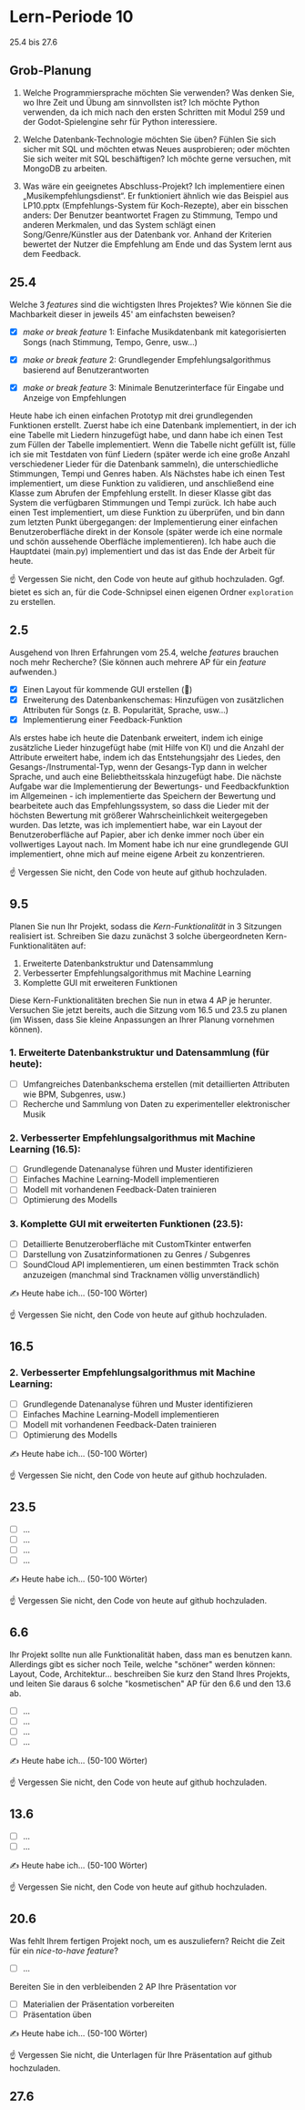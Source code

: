 # Lern-Periode 10

25.4 bis 27.6

## Grob-Planung

1. Welche Programmiersprache möchten Sie verwenden? Was denken Sie, wo Ihre Zeit und Übung am sinnvollsten ist?
Ich möchte Python verwenden, da ich mich nach den ersten Schritten mit Modul 259 und der Godot-Spielengine sehr für Python interessiere.

2. Welche Datenbank-Technologie möchten Sie üben? Fühlen Sie sich sicher mit SQL und möchten etwas Neues ausprobieren; oder möchten Sie sich weiter mit SQL beschäftigen?
Ich möchte gerne versuchen, mit MongoDB zu arbeiten.

3. Was wäre ein geeignetes Abschluss-Projekt?
Ich implementiere einen „Musikempfehlungsdienst“. Er funktioniert ähnlich wie das Beispiel aus LP10.pptx (Empfehlungs-System für Koch-Rezepte), aber ein bisschen anders: Der Benutzer beantwortet Fragen zu Stimmung, Tempo und anderen Merkmalen, und das System schlägt einen Song/Genre/Künstler aus der Datenbank vor. Anhand der Kriterien bewertet der Nutzer die Empfehlung am Ende und das System lernt aus dem Feedback. 

## 25.4

Welche 3 *features* sind die wichtigsten Ihres Projektes? Wie können Sie die Machbarkeit dieser in jeweils 45' am einfachsten beweisen?

- [x] *make or break feature* 1: Einfache Musikdatenbank mit kategorisierten Songs (nach Stimmung, Tempo, Genre, usw...)
- [x] *make or break feature* 2: Grundlegender Empfehlungsalgorithmus basierend auf Benutzerantworten
- [x] *make or break feature* 3: Minimale Benutzerinterface für Eingabe und Anzeige von Empfehlungen


Heute habe ich einen einfachen Prototyp mit drei grundlegenden Funktionen erstellt. Zuerst habe ich eine Datenbank implementiert, in der ich eine Tabelle mit Liedern hinzugefügt habe, und dann habe ich einen Test zum Füllen der Tabelle implementiert. Wenn die Tabelle nicht gefüllt ist, fülle ich sie mit Testdaten von fünf Liedern (später werde ich eine große Anzahl verschiedener Lieder für die Datenbank sammeln), die unterschiedliche Stimmungen, Tempi und Genres haben.
Als Nächstes habe ich einen Test implementiert, um diese Funktion zu validieren, und anschließend eine Klasse zum Abrufen der Empfehlung erstellt. In dieser Klasse gibt das System die verfügbaren Stimmungen und Tempi zurück. Ich habe auch einen Test implementiert, um diese Funktion zu überprüfen, und bin dann zum letzten Punkt übergegangen: der Implementierung einer einfachen Benutzeroberfläche direkt in der Konsole (später werde ich eine normale und schön aussehende Oberfläche implementieren). Ich habe auch die Hauptdatei (main.py) implementiert und das ist das Ende der Arbeit für heute.

☝️ Vergessen Sie nicht, den Code von heute auf github hochzuladen. Ggf. bietet es sich an, für die Code-Schnipsel einen eigenen Ordner `exploration` zu erstellen.

## 2.5

Ausgehend von Ihren Erfahrungen vom 25.4, welche *features* brauchen noch mehr Recherche? (Sie können auch mehrere AP für ein *feature* aufwenden.)

- [x] Einen Layout für kommende GUI erstellen (📵)
- [x] Erweiterung des Datenbankenschemas: Hinzufügen von zusätzlichen Attributen für Songs (z. B. Popularität, Sprache, usw...)
- [x] Implementierung einer Feedback-Funktion

Als erstes habe ich heute die Datenbank erweitert, indem ich einige zusätzliche Lieder hinzugefügt habe (mit Hilfe von KI) und die Anzahl der Attribute erweitert habe, indem ich das Entstehungsjahr des Liedes, den Gesangs-/Instrumental-Typ, wenn der Gesangs-Typ dann in welcher Sprache, und auch eine Beliebtheitsskala hinzugefügt habe. Die nächste Aufgabe war die Implementierung der Bewertungs- und Feedbackfunktion im Allgemeinen - ich implementierte das Speichern der Bewertung und bearbeitete auch das Empfehlungssystem, so dass die Lieder mit der höchsten Bewertung mit größerer Wahrscheinlichkeit weitergegeben wurden. Das letzte, was ich implementiert habe, war ein Layout der Benutzeroberfläche auf Papier, aber ich denke immer noch über ein vollwertiges Layout nach. Im Moment habe ich nur eine grundlegende GUI implementiert, ohne mich auf meine eigene Arbeit zu konzentrieren.

☝️ Vergessen Sie nicht, den Code von heute auf github hochzuladen.

## 9.5

Planen Sie nun Ihr Projekt, sodass die *Kern-Funktionalität* in 3 Sitzungen realisiert ist. Schreiben Sie dazu zunächst 3 solche übergeordneten Kern-Funktionalitäten auf: 

1. Erweiterte Datenbankstruktur und Datensammlung
2. Verbesserter Empfehlungsalgorithmus mit Machine Learning
3. Komplette GUI mit erweiteren Funktionen

Diese Kern-Funktionalitäten brechen Sie nun in etwa 4 AP je herunter. Versuchen Sie jetzt bereits, auch die Sitzung vom 16.5 und 23.5 zu planen (im Wissen, dass Sie kleine Anpassungen an Ihrer Planung vornehmen können).

### 1. Erweiterte Datenbankstruktur und Datensammlung (für heute):
- [ ] Umfangreiches Datenbankschema erstellen (mit detaillierten Attributen wie BPM, Subgenres, usw.)
- [ ] Recherche und Sammlung von Daten zu experimenteller elektronischer Musik

### 2. Verbesserter Empfehlungsalgorithmus mit Machine Learning (16.5):
- [ ] Grundlegende Datenanalyse führen und Muster identifizieren
- [ ] Einfaches Machine Learning-Modell implementieren
- [ ] Modell mit vorhandenen Feedback-Daten trainieren
- [ ] Optimierung des Modells

### 3. Komplette GUI mit erweiterten Funktionen (23.5):
- [ ] Detaillierte Benutzeroberfläche mit CustomTkinter entwerfen
- [ ] Darstellung von Zusatzinformationen zu Genres / Subgenres
- [ ] SoundCloud API implementieren, um einen bestimmten Track schön anzuzeigen (manchmal sind Tracknamen völlig unverständlich)

✍️ Heute habe ich... (50-100 Wörter)

☝️  Vergessen Sie nicht, den Code von heute auf github hochzuladen.

## 16.5

### 2. Verbesserter Empfehlungsalgorithmus mit Machine Learning:
- [ ] Grundlegende Datenanalyse führen und Muster identifizieren
- [ ] Einfaches Machine Learning-Modell implementieren
- [ ] Modell mit vorhandenen Feedback-Daten trainieren
- [ ] Optimierung des Modells

✍️ Heute habe ich... (50-100 Wörter)

☝️  Vergessen Sie nicht, den Code von heute auf github hochzuladen.

## 23.5

- [ ] ...
- [ ] ...
- [ ] ...
- [ ] ...

✍️ Heute habe ich... (50-100 Wörter)

☝️  Vergessen Sie nicht, den Code von heute auf github hochzuladen.

## 6.6

Ihr Projekt sollte nun alle Funktionalität haben, dass man es benutzen kann. Allerdings gibt es sicher noch Teile, welche "schöner" werden können: Layout, Code, Architektur... beschreiben Sie kurz den Stand Ihres Projekts, und leiten Sie daraus 6 solche "kosmetischen" AP für den 6.6 und den 13.6 ab.

- [ ] ...
- [ ] ...
- [ ] ...
- [ ] ...

✍️ Heute habe ich... (50-100 Wörter)

☝️  Vergessen Sie nicht, den Code von heute auf github hochzuladen.

## 13.6

- [ ] ...
- [ ] ...

✍️ Heute habe ich... (50-100 Wörter)

☝️  Vergessen Sie nicht, den Code von heute auf github hochzuladen.

## 20.6

Was fehlt Ihrem fertigen Projekt noch, um es auszuliefern? Reicht die Zeit für ein *nice-to-have feature*?

- [ ] ...

Bereiten Sie in den verbleibenden 2 AP Ihre Präsentation vor

- [ ] Materialien der Präsentation vorbereiten
- [ ] Präsentation üben

✍️ Heute habe ich... (50-100 Wörter)

☝️  Vergessen Sie nicht, die Unterlagen für Ihre Präsentation auf github hochzuladen.

## 27.6
